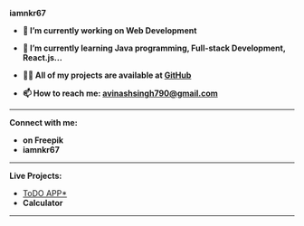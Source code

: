 

**iamnkr67**

- **🔭 I’m currently working on Web Development**

- **🌱 I’m currently learning Java programming, Full-stack Development, React.js...**

- **👨‍💻 All of my projects are available at [GitHub](https://github.com/avinashsingh790)**

- **📫 How to reach me: avinashsingh790@gmail.com**

---

**Connect with me:**

- **<a href="https://www.freepik.com/free-vector/instagram-icon_954290.htm#query=instagram%20logo%20png&position=1&from_view=keyword&track=ais_hybrid&uuid=dc0298d5-1135-4c0f-9e3b-b26779947842"></a> on Freepik**
- **iamnkr67**

---

**Live Projects:**

- [ToDO APP*](https://avinashsingh790.github.io/Todo-APP/)
- **Calculator**

---

